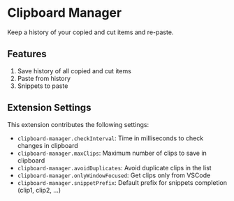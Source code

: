 # Clipboard Manager

Keep a history of your copied and cut items and re-paste.

## Features

1. Save history of all copied and cut items
1. Paste from history
1. Snippets to paste

## Extension Settings

This extension contributes the following settings:

* `clipboard-manager.checkInterval`: Time in milliseconds to check changes in clipboard
* `clipboard-manager.maxClips`: Maximum number of clips to save in clipboard
* `clipboard-manager.avoidDuplicates`: Avoid duplicate clips in the list
* `clipboard-manager.onlyWindowFocused`: Get clips only from VSCode
* `clipboard-manager.snippetPrefix`: Default prefix for snippets completion (clip1, clip2, ...)
